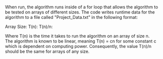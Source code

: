 When run, the algorithm runs inside of a for loop that allows the algorithm to be tested on arrays of different sizes.  The code writes runtime data for the algorithm to a file called "Project_Data.txt" in the following format:

Array Size:     T(n):     T(n)/n:

Where T(n) is the time it takes to run the algorithm on an array of size n.  The algorithm is known to be linear, meaning  T(n) = cn  for some constant c which is dependent on computing power.  Consequently, the value T(n)/n should be the same for arrays of any size.
